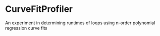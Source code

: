 CurveFitProfiler
================

An experiment in determining runtimes of loops using n-order polynomial regression curve fits
